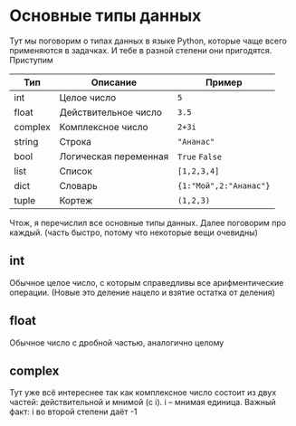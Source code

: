 # Основные типы данных
Тут мы поговорим о типах данных в языке Python, которые чаще всего применяются в задачках. И тебе в разной степени они пригодятся. Приступим

|Тип | Описание | Пример |
|-|------|------|
| int | Целое число| `5` |
| float| Действительное число| `3.5`|
| complex| Комплексное число | `2+3i`|
|string | Строка | `"Ананас"`|
|bool| Логическая переменная| `True`  `False`|
|list| Список | `[1,2,3,4]`|
|dict| Словарь| `{1:"Мой",2:"Ананас"}`
|tuple| Кортеж| `(1,2,3)`|

Чтож, я перечислил все основные типы данных. Далее поговорим про каждый. (часть быстро, потому что некоторые вещи очевидны)

## int
Обычное целое число, с которым справедливы все арифментические операции. (Новые это деление нацело и взятие остатка от деления)

## float
Обычное число с дробной частью, аналогично целому

## complex
Тут уже всё интереснее так как комплексное число состоит из двух частей: действительной и мнимой (с i). i – мнимая единица. Важный факт: i во второй степени даёт -1
